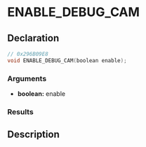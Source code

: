 # ENABLE_DEBUG_CAM

## Declaration
```cpp
// 0x296B09E8
void ENABLE_DEBUG_CAM(boolean enable);
```

### Arguments
- **boolean:** enable

### Results

## Description
